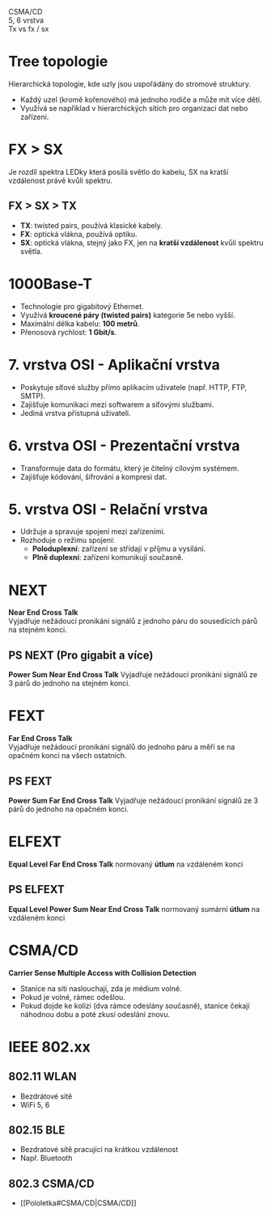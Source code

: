 CSMA/CD  
5, 6 vrstva  
Tx vs fx / sx

# Tree topologie
Hierarchická topologie, kde uzly jsou uspořádány do stromové struktury.  
- Každý uzel (kromě kořenového) má jednoho rodiče a může mít více dětí.  
- Využívá se například v hierarchických sítích pro organizaci dat nebo zařízení.  

# FX > SX
Je rozdíl spektra LEDky která posílá světlo do kabelu, SX na kratší vzdálenost právě kvůli spektru.

## FX > SX > TX
- **TX**: twisted pairs, používá klasické kabely.  
- **FX**: optická vlákna, používá optiku.  
- **SX**: optická vlákna, stejný jako FX, jen na **kratší vzdálenost** kvůli spektru světla.

# 1000Base-T
- Technologie pro gigabitový Ethernet.  
- Využívá **kroucené páry (twisted pairs)** kategorie 5e nebo vyšší.  
- Maximální délka kabelu: **100 metrů**.  
- Přenosová rychlost: **1 Gbit/s**.  

# 7. vrstva OSI - Aplikační vrstva
- Poskytuje síťové služby přímo aplikacím uživatele (např. HTTP, FTP, SMTP).  
- Zajišťuje komunikaci mezi softwarem a síťovými službami.
- Jediná vrstva přístupná uživateli.

# 6. vrstva OSI - Prezentační vrstva
- Transformuje data do formátu, který je čitelný cílovým systémem.
- Zajišťuje kódování, šifrování a kompresi dat.

# 5. vrstva OSI - Relační vrstva
- Udržuje a spravuje spojení mezi zařízeními.  
- Rozhoduje o režimu spojení:  
  - **Poloduplexní**: zařízení se střídají v příjmu a vysílání.  
  - **Plně duplexní**: zařízení komunikují současně.  

# NEXT
**Near End Cross Talk**  
Vyjadřuje nežádoucí pronikání signálů z jednoho páru do sousedících párů na stejném konci.

## PS NEXT (Pro gigabit a více)
**Power Sum Near End Cross Talk**
Vyjadřuje nežádoucí pronikání signálů ze 3 párů do jednoho na stejném konci.

# FEXT
**Far End Cross Talk**  
Vyjadřuje nežádoucí pronikání signálů do jednoho páru a měří se na opačném konci na všech ostatních.
## PS FEXT 
**Power Sum Far End Cross Talk**
Vyjadřuje nežádoucí pronikání signálů ze 3 párů do jednoho na opačném konci.

# ELFEXT
**Equal Level Far End Cross Talk** 
normovaný **útlum** na vzdáleném konci
## PS ELFEXT
**Equal Level Power Sum Near End Cross Talk** 
normovaný sumární **útlum** na vzdáleném konci

# CSMA/CD
**Carrier Sense Multiple Access with Collision Detection**  
- Stanice na síti naslouchají, zda je médium volné.  
- Pokud je volné, rámec odešlou.  
- Pokud dojde ke kolizi (dva rámce odeslány současně), stanice čekají náhodnou dobu a poté zkusí odeslání znovu.

# IEEE 802.xx

## 802.11 WLAN
- Bezdrátové sítě
- WiFi 5, 6

## 802.15 BLE
- Bezdratové sítě pracující na krátkou vzdálenost
- Např. Bluetooth

## 802.3 CSMA/CD
- [[Pololetka#CSMA/CD|CSMA/CD]]
